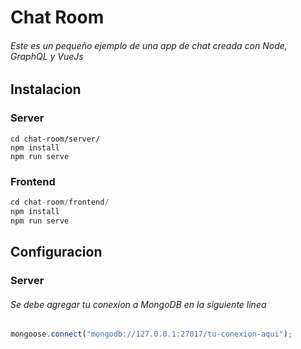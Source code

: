 # Chat Room
###### Este es un pequeño ejemplo de una app de chat creada con Node, GraphQL y VueJs
## Instalacion
### Server

```
cd chat-room/server/
npm install
npm run serve
```
### Frontend

```javascript
cd chat-room/frontend/
npm install
npm run serve
```
## Configuracion
### Server

###### Se debe agregar tu conexion a MongoDB en la siguiente linea

```javascript
mongoose.connect("mongodb://127.0.0.1:27017/tu-conexion-aqui");
```
